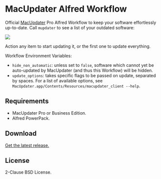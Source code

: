 # MacUpdater Alfred Workflow

Official [MacUpdater](https://www.corecode.io/macupdater/) Pro Alfred Workflow to keep your software effortlessly up-to-date. Call `mupdater` to see a list of your outdated software:

![](https://user-images.githubusercontent.com/1699443/135493185-0c83fe94-a11e-48dc-b71b-7a97cba389d7.png)

Action any item to start updating it, or the first one to update everything.

Workflow Environment Variables:

* `hide_non_automatic`: unless set to `false`, software which cannot yet be auto-updated by MacUpdater (and thus this Workflow) will be hidden.
* `update_options`: takes specific flags to be passed on update, separated by spaces. For a list of available options, see `MacUpdater.app/Contents/Resources/macupdater_client --help`.

## Requirements

* MacUpdater Pro or Business Edition.
* Alfred PowerPack.

## Download

[Get the latest release.](https://github.com/core-code/macupdater-alfred-workflow/releases/latest/download/MacUpdater.alfredworkflow)

## License

2-Clause BSD License.

